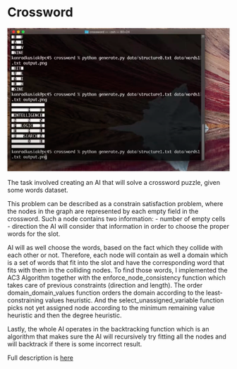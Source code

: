 # Crossword

 [![](../IMG/crossword.png)](https://youtu.be/3JEeBEHPODI)

 The task involved creating an AI that will solve a crossword puzzle, given some words dataset. 

 This problem can be described as a constrain satisfaction problem, where the nodes in the graph are represented by each empty field in the crossword. Such a node contains two information:
     - number of empty cells
     - direction 
 the AI will consider that information in order to choose the proper words for the slot. 

 AI will as well choose the words, based on the fact which they collide with each other or not. Therefore, each node will contain as well a domain which is a set of words that fit into the slot and have the corresponding word that fits with them in the colliding nodes. To find those words, I implemented the AC3 Algorithm together with the enforce_node_consistency function which takes care of previous constraints (direction and length). The order domain_domain_values function orders the domain according to the least-constraining values heuristic. And the select_unassigned_variable function picks not yet assigned node according to the minimum remaining value heuristic and then the degree heuristic.

 Lastly, the whole AI operates in the backtracking function which is an algorithm that makes sure the AI will recursively try fitting all the nodes and will backtrack if there is some incorrect result. 

 Full description is [here](https://cs50.harvard.edu/ai/2020/projects/3/crossword/)